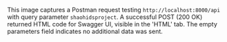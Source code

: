 This image captures a Postman request testing `http://localhost:8000/api` with query parameter `shaohidsproject`. A successful POST (200 OK) returned HTML code for Swagger UI, visible in the 'HTML' tab. The empty parameters field indicates no additional data was sent.